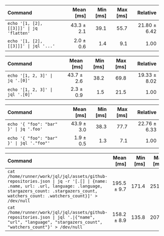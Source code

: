 | Command | Mean [ms] | Min [ms] | Max [ms] | Relative |
|:---|---:|---:|---:|---:|
| `echo '[1, [2], [[3]]]' \| jq 'flatten'` | 43.3 ± 2.1 | 39.1 | 55.7 | 21.80 ± 6.42 |
| `echo '[1, [2], [[3]]]' \| jql '...'` | 2.0 ± 0.6 | 1.4 | 9.1 | 1.00 |

| Command | Mean [ms] | Min [ms] | Max [ms] | Relative |
|:---|---:|---:|---:|---:|
| `echo '[1, 2, 3]' \| jq '.[0]'` | 43.7 ± 2.6 | 38.2 | 69.8 | 19.33 ± 8.02 |
| `echo '[1, 2, 3]' \| jql '.[0]'` | 2.3 ± 0.9 | 1.5 | 21.5 | 1.00 |

| Command | Mean [ms] | Min [ms] | Max [ms] | Relative |
|:---|---:|---:|---:|---:|
| `echo '{ "foo": "bar" }' \| jq '.foo'` | 43.9 ± 3.0 | 38.3 | 77.7 | 22.76 ± 6.33 |
| `echo '{ "foo": "bar" }' \| jql '."foo"'` | 1.9 ± 0.5 | 1.3 | 7.1 | 1.00 |

| Command | Mean [ms] | Min [ms] | Max [ms] | Relative |
|:---|---:|---:|---:|---:|
| `cat /home/runner/work/jql/jql/assets/github-repositories.json \| jq -r '[.[] \| {name: .name, url: .url, language: .language, stargazers_count: .stargazers_count, watchers_count: .watchers_count}]' > /dev/null` | 195.5 ± 9.7 | 171.4 | 251.7 | 1.24 ± 0.09 |
| `cat /home/runner/work/jql/jql/assets/github-repositories.json \| jql '.\|{"name", "url", "language", "stargazers_count", "watchers_count"}' > /dev/null` | 158.2 ± 8.9 | 135.8 | 207.5 | 1.00 |

